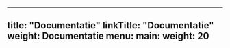 
---
title: "Documentatie"
linkTitle: "Documentatie"
weight: Documentatie
menu:
  main:
    weight: 20
---


